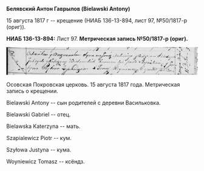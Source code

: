 **Белявский Антон Гаврылов (Bielawski Antony)**

15 августа 1817 г -- крещение (НИАБ 136-13-894, лист 97, №50/1817-р
(ориг)).

**НИАБ 136-13-894:** Лист 97. **Метрическая запись №50/1817-р (ориг).**

![](./media/93f796c2716fcb09f44855291b10828863fd34df.png)

Осовская Покровская церковь. 15 августа 1817 года. Метрическая запись о
крещении.

Bielawski Antony -- сын родителей с деревни Васильковка.

Bielawski Gabriel -- отец.

Bielawska Katerzyna -- мать.

Szapialewicz Piotr -- кум.

Szyłowa Justyna -- кума.

Woyniewicz Tomasz -- ксёндз.
